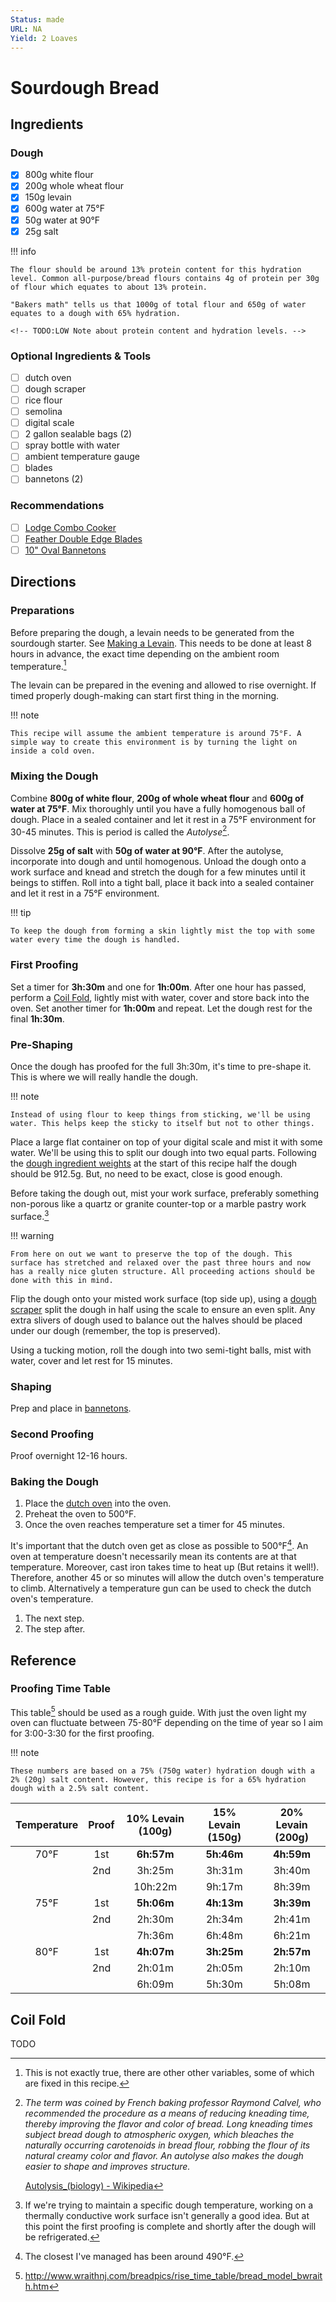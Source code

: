 ```yaml
---
Status: made
URL: NA
Yield: 2 Loaves
---
```


# Sourdough Bread

## Ingredients

### Dough

- [x] 800g white flour
- [x] 200g whole wheat flour
- [x] 150g levain
- [x] 600g water at 75°F
- [x] 50g water at 90°F
- [x] 25g salt

!!! info

    The flour should be around 13% protein content for this hydration level. Common all-purpose/bread flours contains 4g of protein per 30g of flour which equates to about 13% protein.

    "Bakers math" tells us that 1000g of total flour and 650g of water equates to a dough with 65% hydration.

    <!-- TODO:LOW Note about protein content and hydration levels. -->

### Optional Ingredients & Tools

- [ ] dutch oven
- [ ] dough scraper
- [ ] rice flour
- [ ] semolina
- [ ] digital scale
- [ ] 2 gallon sealable bags (2)
- [ ] spray bottle with water
- [ ] ambient temperature gauge
- [ ] blades
- [ ] bannetons (2)

### Recommendations

- [ ] [Lodge Combo Cooker](https://www.amazon.com/dp/B0009JKG9M)
- [ ] [Feather Double Edge Blades](https://www.amazon.com/dp/B00AGG3MRG)
- [ ] [10" Oval Bannetons](https://www.amazon.com/dp/B01MUG8QFJ)

## Directions

### Preparations

Before preparing the dough, a levain needs to be generated from the sourdough starter. See [Making a Levain](./../sourdough-starter/index.md#making-a-levain). This needs to be done at least 8 hours in advance, the exact time depending on the ambient room temperature.[^variables]

The levain can be prepared in the evening and allowed to rise overnight. If timed properly dough-making can start first thing in the morning.

!!! note

    This recipe will assume the ambient temperature is around 75°F. A simple way to create this environment is by turning the light on inside a cold oven.

[^variables]: This is not exactly true, there are other other variables, some of which are fixed in this recipe.

### Mixing the Dough

Combine **800g of white flour**, **200g of whole wheat flour** and **600g of water at 75°F**. Mix thoroughly until you have a fully homogenous ball of dough. Place in a sealed container and let it rest in a 75°F environment for 30-45 minutes. This is period is called the _Autolyse_[^autolyse].

Dissolve **25g of salt** with **50g of water at 90°F**. After the autolyse, incorporate into dough and until homogenous. Unload the dough onto a work surface and knead and stretch the dough for a few minutes until it beings to stiffen. Roll into a tight ball, place it back into a sealed container and let it rest in a 75°F environment.

!!! tip

    To keep the dough from forming a skin lightly mist the top with some water every time the dough is handled.

[^autolyse]:
    _The term was coined by French baking professor Raymond Calvel, who recommended the procedure as a means of reducing kneading time, thereby improving the flavor and color of bread. Long kneading times subject bread dough to atmospheric oxygen, which bleaches the naturally occurring carotenoids in bread flour, robbing the flour of its natural creamy color and flavor. An autolyse also makes the dough easier to shape and improves structure._

    [Autolysis\_\(biology\) - Wikipedia](<https://en.wikipedia.org/wiki/Autolysis_(biology)#Use>)

### First Proofing

Set a timer for **3h:30m** and one for **1h:00m**. After one hour has passed, perform a [Coil Fold](#coil-fold), lightly mist with water, cover and store back into the oven. Set another timer for **1h:00m** and repeat. Let the dough rest for the final **1h:30m**.

### Pre-Shaping

Once the dough has proofed for the full 3h:30m, it's time to pre-shape it. This is where we will really handle the dough.

!!! note

    Instead of using flour to keep things from sticking, we'll be using water. This helps keep the sticky to itself but not to other things.

Place a large flat container on top of your digital scale and mist it with some water. We'll be using this to split our dough into two equal parts. Following the [dough ingredient weights](#dough) at the start of this recipe half the dough should be 912.5g. But, no need to be exact, close is good enough.

Before taking the dough out, mist your work surface, preferably something non-porous like a quartz or granite counter-top or a marble pastry work surface.[^marble]

!!! warning

    From here on out we want to preserve the top of the dough. This surface has stretched and relaxed over the past three hours and now has a really nice gluten structure. All proceeding actions should be done with this in mind. 

Flip the dough onto your misted work surface (top side up), using a [dough scraper](#optional-ingredients-tools) split the dough in half using the scale to ensure an even split. Any extra slivers of dough used to balance out the halves should be placed under our dough (remember, the top is preserved).

Using a tucking motion, roll the dough into two semi-tight balls, mist with water, cover and let rest for 15 minutes.

[^marble]:
    If we're trying to maintain a specific dough temperature, working on a thermally conductive work surface isn't generally a good idea. But at this point the first proofing is complete and shortly after the dough will be refrigerated.

### Shaping

Prep and place in [bannetons](#optional-ingredients-tools).

### Second Proofing

Proof overnight 12-16 hours.

### Baking the Dough

1. Place the [dutch oven](#optional-ingrredients-tools) into the oven.
2. Preheat the oven to 500°F.
3. Once the oven reaches temperature set a timer for 45 minutes.

It's important that the dutch oven get as close as possible to 500°F[^500F]. An oven at temperature doesn't necessarily mean its contents are at that temperature. Moreover, cast iron takes time to heat up (But retains it well!). Therefore, another 45 or so minutes will allow the dutch oven's temperature to climb. Alternatively a temperature gun can be used to check the dutch oven's temperature.

1. The next step.
2. The step after.

[^500F]: The closest I've managed has been around 490°F.

## Reference

### Proofing Time Table

This table[^proofing-time-table] should be used as a rough guide. With just the oven light my oven can fluctuate between 75-80°F depending on the time of year so I aim for 3:00-3:30 for the first proofing.

!!! note

    These numbers are based on a 75% (750g water) hydration dough with a 2% (20g) salt content. However, this recipe is for a 65% hydration dough with a 2.5% salt content.

| Temperature | Proof | 10% Levain (100g) | 15% Levain (150g) | 20% Levain (200g) |
| :---------: | :---: | :---------------: | :---------------: | :---------------: |
|    70°F     |  1st  |    **6h:57m**     |    **5h:46m**     |    **4h:59m**     |
|             |  2nd  |      3h:25m       |      3h:31m       |      3h:40m       |
|             |       |      10h:22m      |      9h:17m       |      8h:39m       |
|    75°F     |  1st  |    **5h:06m**     |    **4h:13m**     |    **3h:39m**     |
|             |  2nd  |      2h:30m       |      2h:34m       |      2h:41m       |
|             |       |      7h:36m       |      6h:48m       |      6h:21m       |
|    80°F     |  1st  |    **4h:07m**     |    **3h:25m**     |    **2h:57m**     |
|             |  2nd  |      2h:01m       |      2h:05m       |      2h:10m       |
|             |       |      6h:09m       |      5h:30m       |      5h:08m       |

[^proofing-time-table]: <http://www.wraithnj.com/breadpics/rise_time_table/bread_model_bwraith.htm>

## Coil Fold

TODO
